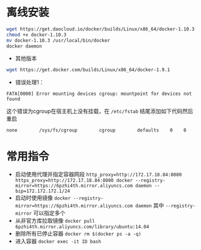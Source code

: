 # 离线安装

```sh
wget https://get.daocloud.io/docker/builds/Linux/x86_64/docker-1.10.3
chmod +x docker-1.10.3
mv docker-1.10.3 /usr/local/bin/docker
docker daemon
```

- 其他版本

```sh
wget https://get.docker.com/builds/Linux/x86_64/docker-1.9.1
```

- 错误处理1：

```
FATA[0000] Error mounting devices cgroup: mountpoint for devices not found
```

这个错误为cgroup在宿主机上没有挂载，在 `/etc/fstab` 结尾添加如下代码然后重启

```
none        /sys/fs/cgroup        cgroup        defaults    0    0
```

# 常用指令

- 启动使用代理并指定容器网段 `http_proxy=http://172.17.18.84:8080 https_proxy=http://172.17.18.84:8080 docker --registry-mirror=https://6pzhi4th.mirror.aliyuncs.com daemon --bip=172.172.172.1/24`
- 启动时使用镜像 `docker --registry-mirror=https://6pzhi4th.mirror.aliyuncs.com daemon` 其中 `--registry-mirror` 可以指定多个
- 从非官方库拉取镜像 `docker pull 6pzhi4th.mirror.aliyuncs.com/library/ubuntu:14.04`
- 删除所有已停止容器 `docker rm $(docker ps -a -q)`
- 进入容器 `docker exec -it ID bash`
